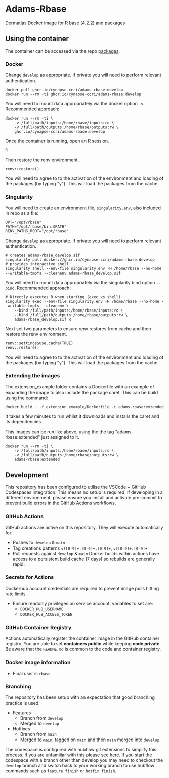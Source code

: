 # Adams-Rbase

Dermatlas Docker image for R base (4.2.2) and packages

## Using the container

The container can be accessed via the repo [packages](repo-package).

### Docker

Change `develop` as appropriate.  If private you will need to perform relevant authentication.

```
docker pull ghcr.io/cynapse-ccri/adams-rbase:develop
docker run --rm -ti ghcr.io/cynapse-ccri/adams-rbase:develop
```

You will need to mount data appropriately via the docker option `-v`.  Recommended approach:

```
docker run --rm -ti \
    -v /full/path/inputs:/home/rbase/inputs:ro \
    -v /full/path/outputs:/home/rbase/outputs:rw \
    ghcr.io/cynapse-ccri/adams-rbase:develop
```

Once the container is running, open an R session.

```
R
```

Then restore the renv environment.

```
renv::restore()
```

You will need to agree to to the activation of the environment and loading of the packages (by typing "y").
This will load the packages from the cache.

### Singularity

You will need to create an environment file, `singularity.env`, also included in repo as a file:

```
OPT="/opt/rbase"
PATH="/opt/rbase/bin:$PATH"
RENV_PATHS_ROOT="/opt/rbase"
```

Change `develop` as appropriate.  If private you will need to perform relevant authentication.

```
# creates adams-rbase_develop.sif
singularity pull docker://ghcr.io/cynapse-ccri/adams-rbase:develop
# provides interactive shell
singularity shell --env-file singularity.env -H /home/rbase --no-home --writable-tmpfs --cleanenv adams-rbase_develop.sif
```

You will need to mount data appropriately via the singularity bind option `--bind`.  Recommended approach:

```
# Directly executes R when starting (exec vs shell)
singularity exec --env-file singularity.env -H /home/rbase --no-home --writable-tmpfs --cleanenv \
    --bind /full/path/inputs:/home/rbase/inputs:ro \
    --bind /full/path/outputs:/home/rbase/outputs:rw \
    adams-rbase_develop.sif R
```

Next set two parameters to ensure renv restores from cache and then restore the renv environment.

```
renv::settings$use.cache(TRUE)
renv::restore()
```

You will need to agree to to the activation of the environment and loading of the packages (by typing "y").
This will load the packages from the cache.

### Extending the images

The extension_example folder contains a Dockerfile with an example of expanding the image to also include the package caret. This can be build using the command:

```
docker build . -f extension_example/Dockerfile -t adams-rbase:extended
```

It takes a few minutes to run whilst it downloads and installs the caret and its dependencies.

This images can be run like above, using the the tag "adams-rbase:extended" just assigned to it.

```
docker run --rm -ti \
    -v /full/path/inputs:/home/rbase/inputs:ro \
    -v /full/path/outputs:/home/rbase/outputs:rw \
    adams-rbase:extended
```

## Development

This repository has been configured to utilise the VSCode + GitHub Codespaces integration.  This means no setup is required.
If developing in a different environment, please ensure you install and activate pre-commit to prevent build errors in
the GitHub Actions workflows.

### GitHub Actions

GitHub actions are active on this repository.  They will execute automatically for:

- Pushes to `develop` & `main`
- Tag creations patterns `v?[0-9]+.[0-9]+.[0-9]+`, `v?[0-9]+.[0-9]+`
- Pull requests against `develop` & `main`
  Docker builds within actions have access to a persistent build cache (7 days) so rebuilds are generally rapid.

### Secrets for Actions

Dockerhub account credentials are required to prevent image pulls hitting rate limits.

- Ensure readonly privileges on service account, variables to set are:
  - `DOCKER_HUB_USERNAME`
  - `DOCKER_HUB_ACCESS_TOKEN`

### GitHub Container Registry

Actions automatically register the container image in the GitHub container registry.  You are able to set **containers public**
while keeping **code private**.  Be aware that the `README.md` is common to the code and container registry.

### Docker image information

- Final user is `rbase`

### Branching

The repository has been setup with an expectation that good branching practice is used.

- Features
  - Branch from `develop`
  - Merged to `develop`
- Hotfixes
  - Branch from `main`
  - Merged to `main`, tagged on `main` and then `main` merged into `develop`.

The codespace is configured with hubflow git extensions to simplify this process.  If you are unfamiliar with this please see [here](hubflow).
If you start the codespace with a branch other than develop you may need to checkout the `develop` branch and switch back to your working branch to use hubflow commands such as `feature finish` or `hotfix finish`.
